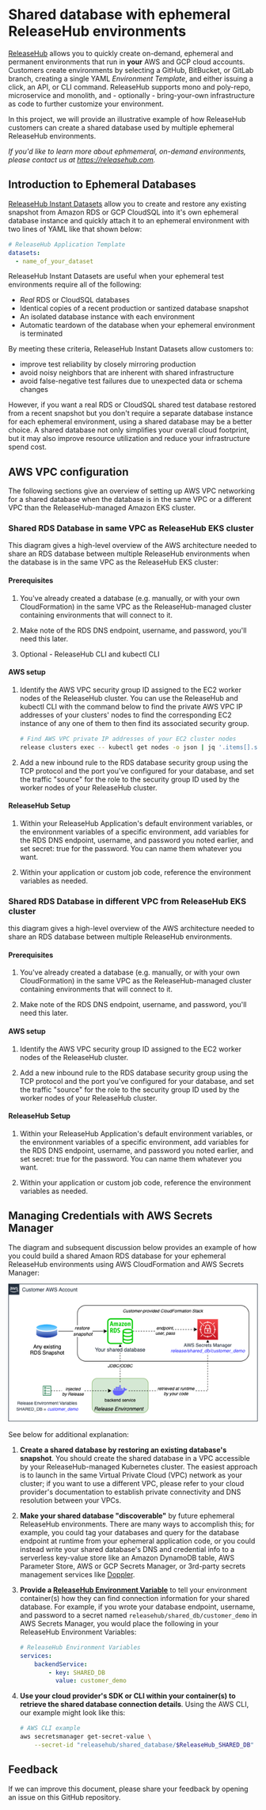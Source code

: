 # Shared database with ephemeral ReleaseHub environments

[ReleaseHub](https://releasehub.com/) allows you to quickly create on-demand, ephemeral and permanent environments that run in **your** AWS and GCP cloud accounts. Customers create environments by selecting a GitHub, BitBucket, or GitLab branch, creating a single YAML _Environment Template_, and either issuing a click, an API, or CLI command. ReleaseHub supports mono and poly-repo, microservice and monolith, and - optionally - bring-your-own infrastructure as code to further customize your environment.

In this project, we will provide an illustrative example of how ReleaseHub customers can create a shared database used by multiple ephemeral ReleaseHub environments.

_If you'd like to learn more about ephmemeral, on-demand environments, please contact us at https://releasehub.com._

## Introduction to Ephemeral Databases

[ReleaseHub Instant Datasets](https://docs.releasehub.com/reference-guide/instant-datasets) allow you to create and restore any existing snapshot from Amazon RDS or GCP CloudSQL into it's own ephemeral database instance and quickly attach it to an ephemeral environment with two lines of YAML like that shown below:

```yaml
# ReleaseHub Application Template
datasets:
  - name_of_your_dataset
```

ReleaseHub Instant Datasets are useful when your ephemeral test environments require all of the following: 

* _Real_ RDS or CloudSQL databases
* Identical copies of a recent production or santized database snapshot
* An isolated database instance with each environment
* Automatic teardown of the database when your ephemeral environment is terminated

By meeting these criteria, ReleaseHub Instant Datasets allow customers to:

* improve test reliability by closely mirroring production
* avoid noisy neighbors that are inherent with shared infrastructure
* avoid false-negative test failures due to unexpected data or schema changes

However, if you want a real RDS or CloudSQL shared test database restored from a recent snapshot but you don't require a separate database instance for each ephemeral environment, using a shared database may be a better choice. A shared database not only simplifies your overall cloud footprint, but it may also improve resource utilization and reduce your infrastructure spend cost.

## AWS VPC configuration

The following sections give an overview of setting up AWS VPC networking for a shared database when the database is in the same VPC or a different VPC than the ReleaseHub-managed Amazon EKS cluster.

### Shared RDS Database in same VPC as ReleaseHub EKS cluster

This diagram gives a high-level overview of the AWS architecture needed to share an RDS database between multiple ReleaseHub environments when the database is in the same VPC as the ReleaseHub EKS cluster:

#### Prerequisites

1. You've already created a database (e.g. manually, or with your own CloudFormation) in the same VPC as the ReleaseHub-managed cluster containing environments that will connect to it. 

2. Make note of the RDS DNS endpoint, username, and password, you'll need this later. 

3. Optional - ReleaseHub CLI and kubectl CLI

#### AWS setup

1. Identify the AWS VPC security group ID assigned to the EC2 worker nodes of the ReleaseHub cluster. You can use the ReleaseHub and kubectl CLI with the command below to find the private AWS VPC IP addresses of your clusters' nodes to find the corresponding EC2 instance of any one of them to then find its associated security group.

    ```sh
    # Find AWS VPC private IP addresses of your EC2 cluster nodes
    release clusters exec -- kubectl get nodes -o json | jq '.items[].status.addresses[] | select(.type=="InternalIP").address' 
    ```

2. Add a new inbound rule to the RDS database security group using the TCP protocol and the port you've configured for your database, and set the traffic "source" for the role to the security group ID used by the worker nodes of your ReleaseHub cluster. 

#### ReleaseHub Setup

1. Within your ReleaseHub Application's default environment variables, or the environment variables of a specific environment, add variables for the RDS DNS endpoint, username, and password you noted earlier, and set secret: true for the password. You can name them whatever you want.

2. Within your application or custom job code, reference the environment variables as needed.  

### Shared RDS Database in different VPC from ReleaseHub EKS cluster

this diagram gives a high-level overview of the AWS architecture needed to share an RDS database between multiple ReleaseHub environments.

#### Prerequisites

1. You've already created a database (e.g. manually, or with your own CloudFormation) in the same VPC as the ReleaseHub-managed cluster containing environments that will connect to it.

2. Make note of the RDS DNS endpoint, username, and password, you'll need this later.

#### AWS setup

1. Identify the AWS VPC security group ID assigned to the EC2 worker nodes of the ReleaseHub cluster.

2. Add a new inbound rule to the RDS database security group using the TCP protocol and the port you've configured for your database, and set the traffic "source" for the role to the security group ID used by the worker nodes of your ReleaseHub cluster.

#### ReleaseHub Setup

1. Within your ReleaseHub Application's default environment variables, or the environment variables of a specific environment, add variables for the RDS DNS endpoint, username, and password you noted earlier, and set secret: true for the password. You can name them whatever you want.

2. Within your application or custom job code, reference the environment variables as needed.  

## Managing Credentials with AWS Secrets Manager

The diagram and subsequent discussion below provides an example of how you could build a shared Amaon RDS database for your ephemeral ReleaseHub environments using AWS CloudFormation and AWS Secrets Manager:

![secrets-manager](images/aws-example-diagram.png)

See below for additional explanation:

1. **Create a shared database by restoring an existing database's snapshot**. You should create the shared database in a VPC accessible by your ReleaseHub-managed Kubernetes cluster. The easiest approach is to launch in the same Virtual Private Cloud (VPC) network as your cluster; if you want to use a different VPC, please refer to your cloud provider's documentation to establish private connectivity and DNS resolution between your VPCs.

2. **Make your shared database "discoverable"** by future ephemeral ReleaseHub environments. There are many ways to accomplish this; for example, you could tag your databases and query for the database endpoint at runtime from your ephemeral application code, or you could instead write your shared database's DNS and credential info to a serverless key-value store like an Amazon DynamoDB table, AWS Parameter Store, AWS or GCP Secrets Manager, or 3rd-party secrets management services like [Doppler](https://dopler.com).

3. **Provide a [ReleaseHub Environment Variable](https://docs.releasehub.com/reference-guide/application-settings/default-environment-variables)** to tell your environment container(s) how they can find connection information for your shared database. For example, if you wrote your database endpoint, username, and password to a secret named `releasehub/shared_db/customer_demo` in AWS Secrets Manager, you would place the following in your ReleaseHub Environment Variables: 

    ```yaml
    # ReleaseHub Environment Variables
    services:
        backendService:
            - key: SHARED_DB
              value: customer_demo
    ```

4. **Use your cloud provider's SDK or CLI within your container(s) to retrieve the shared database connection details**. Using the AWS CLI, our example might look like this:

    ```sh
    # AWS CLI example
    aws secretsmanager get-secret-value \
        --secret-id "releasehub/shared_database/$ReleaseHub_SHARED_DB"
    ```

## Feedback

If we can improve this document, please share your feedback by opening an issue on this GitHub repository.